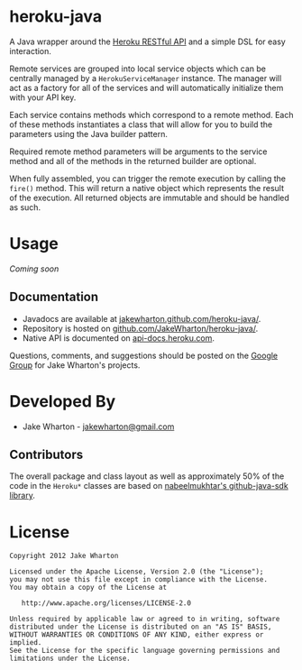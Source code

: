 heroku-java
===========

A Java wrapper around the [Heroku RESTful API][1] and a simple DSL for easy
interaction.

Remote services are grouped into local service objects which can be centrally
managed by a `HerokuServiceManager` instance. The manager will act as a factory
for all of the services and will automatically initialize them with your
API key.

Each service contains methods which correspond to a remote method. Each of
these methods instantiates a class that will allow for you to build the
parameters using the Java builder pattern.

Required remote method parameters will be arguments to the service method and
all of the methods in the returned builder are optional.

When fully assembled, you can trigger the remote execution by calling the
`fire()` method. This will return a native object which represents the result
of the execution. All returned objects are immutable and should be handled
as such.


Usage
=====

*Coming soon*


Documentation
-------------

 * Javadocs are available at [jakewharton.github.com/heroku-java/][2].
 * Repository is hosted on [github.com/JakeWharton/heroku-java/][3].
 * Native API is documented on [api-docs.heroku.com][1].

Questions, comments, and suggestions should be posted on the [Google Group][5]
for Jake Wharton's projects.



Developed By
============

* Jake Wharton - <jakewharton@gmail.com>


Contributors
------------

The overall package and class layout as well as approximately 50% of the code
in the `Heroku*` classes are based on [nabeelmukhtar's github-java-sdk
library][4].



License
=======

    Copyright 2012 Jake Wharton

    Licensed under the Apache License, Version 2.0 (the "License");
    you may not use this file except in compliance with the License.
    You may obtain a copy of the License at

       http://www.apache.org/licenses/LICENSE-2.0

    Unless required by applicable law or agreed to in writing, software
    distributed under the License is distributed on an "AS IS" BASIS,
    WITHOUT WARRANTIES OR CONDITIONS OF ANY KIND, either express or implied.
    See the License for the specific language governing permissions and
    limitations under the License.




 [1]: http://api-docs.heroku.com
 [2]: http://jakewharton.github.com/heroku-java/
 [3]: https://github.com/JakeWharton/heroku-java/
 [4]: https://github.com/nabeelmukhtar/github-java-sdk
 [5]: https://groups.google.com/forum/#!forum/jakewharton-projects
